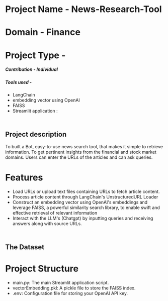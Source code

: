 # **Project Name**        - News-Research-Tool
# **Domain**              - Finance
# **Project Type**    - 
##### **Contribution**    - Individual
##### **Tools used**      - 

  - LangChain
  - embedding vector using OpenAI
  - FAISS
  - Streamlit application : 

<!-- PROJECT DESCRIPTION -->
## <br>**Project description**
To built a Bot, easy-to-use news search tool, that makes it simple to retrieve information. To get pertinent insights from the financial and stock market domains. Users can enter the URLs of the articles and can ask queries.

# Features
  - Load URLs or upload text files containing URLs to fetch article content.
  - Process article content through LangChain's UnstructuredURL Loader
  - Construct an embedding vector using OpenAI's embeddings and leverage FAISS, a powerful similarity search library, to enable swift and effective retrieval of relevant information
  - Interact with the LLM's (Chatgpt) by inputting queries and receiving answers along with source URLs.

## <br>**The Dataset**
# Project Structure
  - main.py: The main Streamlit application script.
  - vectorEmbedding.pkl: A pickle file to store the FAISS index.
  - .env: Configuration file for storing your OpenAI API key.

